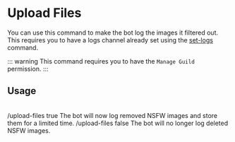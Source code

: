 # Upload Files

You can use this command to make the bot log the images it filtered out.<br />
This requires you to have a logs channel already set using the [set-logs](/commands/set-logs/) command.

::: warning
This command requires you to have the `Manage Guild` permission.
:::

## Usage
<br />
<DiscordMessages>
	<DiscordMessage profile="user">
		/upload-files true
	</DiscordMessage>
	<DiscordMessage profile="bot">
		The bot will now log removed NSFW images and store them for a limited time.
	</DiscordMessage>
    <DiscordMessage profile="user">
		/upload-files false
	</DiscordMessage>
    <DiscordMessage profile="bot">
        The bot will no longer log deleted NSFW images.
    </DiscordMessage>
</DiscordMessages>